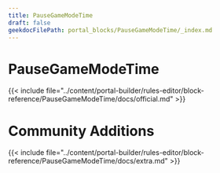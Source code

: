 ```yaml
---
title: PauseGameModeTime
draft: false
geekdocFilePath: portal_blocks/PauseGameModeTime/_index.md
---
```

# PauseGameModeTime
{{< include file="../content/portal-builder/rules-editor/block-reference/PauseGameModeTime/docs/official.md" >}}

# Community Additions

{{< include file="../content/portal-builder/rules-editor/block-reference/PauseGameModeTime/docs/extra.md" >}}